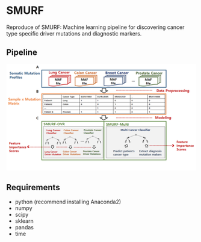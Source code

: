 # SMURF
Reproduce of SMURF: Machine learning pipeline for discovering cancer type specific driver mutations and diagnostic markers.

## Pipeline
![SMURF](SMURF.png)

## Requirements
- python (recommend installing Anaconda2)
- numpy
- scipy
- sklearn
- pandas
- time
